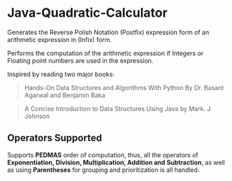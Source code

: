 # Java-Quadratic-Calculator

Generates the Reverse Polish Notation (Postfix) expression form of an arithmetic expression in (Infix) form.

Performs the computation of the arithmetic expression if Integers or Floating point numbers are used in the expression.

Inspired by reading two major books:
> Hands-On Data Structures and Algorithms With Python By Dr. Basant Agarwal
  and Benjamin Baka

> A  Concise Introduction to Data Structures Using Java by Mark. J Johnson

## Operators Supported
Supports **PEDMAS** order of computation, thus, all the operators of 
**Exponentiation, Division, Multiplication, Addition and Subtraction**, as well as using **Parentheses** for grouping and prioritization is all handled.

